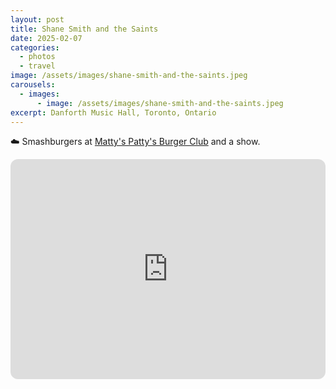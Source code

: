 ```yaml
---
layout: post
title: Shane Smith and the Saints
date: 2025-02-07
categories:
  - photos
  - travel
image: /assets/images/shane-smith-and-the-saints.jpeg
carousels:
  - images:
      - image: /assets/images/shane-smith-and-the-saints.jpeg
excerpt: Danforth Music Hall, Toronto, Ontario
---
```

☁️ Smashburgers at [Matty's Patty's Burger Club](https://www.instagram.com/mattyspattysburgerclub) and a show.

<iframe style="border-radius:12px" src="https://open.spotify.com/embed/artist/4pLxUMyDrijXynrUP59whJ?utm_source=generator" width="100%" height="352" frameBorder="0" allowfullscreen="" allow="autoplay; clipboard-write; encrypted-media; fullscreen; picture-in-picture" loading="lazy"></iframe>
